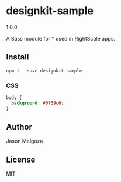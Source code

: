 # designkit-sample
1.0.0

A Sass module for * used in RightScale apps.

## Install
```
npm i --save designkit-sample
```

### CSS

```css
body {
  background: #0769c6;
}

```

## Author

Jason Melgoza

## License

MIT
